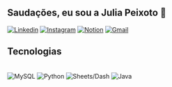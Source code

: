 ## Saudações, eu sou a Julia Peixoto 🖖


[![Linkedin](https://img.shields.io/badge/LinkedIn-0077B5?style=for-the-badge&logo=linkedin&logoColor=white)](https://www.linkedin.com/in/julia-peixoto-0161622a8/)
[![Instagram](https://img.shields.io/badge/Instagram-E4405F?style=for-the-badge&logo=instagram&logoColor=white)](https://www.instagram.com/juliapeixotooa/)
[![Notion](https://img.shields.io/badge/Notion-000000?style=for-the-badge&logo=notion&logoColor=white)](https:https://synonymous-dolphin-b36.notion.site/Sauda-es-ed8dc9599a824f2c8d8fe008b6be1a99)
[![Gmail](https://img.shields.io/badge/Gmail-D14836?style=for-the-badge&logo=gmail&logoColor=white)](mailto:juliapeixoto.dev@gmail.com)

## Tecnologias
<div style="display:inline-block;"> <br/>
  <img align="center" src="https://img.shields.io/badge/MySQL-00000F?style=for-the-badge&logo=mysql&logoColor=white" alt="MySQL" />
  <img align="center" alt="Python" src="https://img.shields.io/badge/Python-14354C?style=for-the-badge&logo=python&logoColor=white">
<img align="center" alt="Sheets/Dash" src="https://img.shields.io/badge/SHEETS/dash-217346?style=for-the-badge&logo=microsoft-excel&logoColor=white">
<img align="center" alt="Java" src="https://img.shields.io/badge/Java-ED8B00?style=for-the-badge&logo=openjdk&logoColor=white">
</div>

